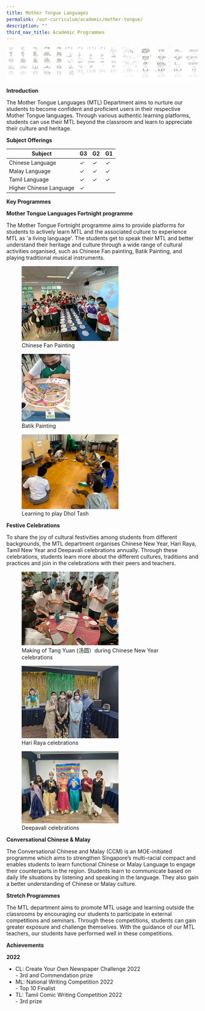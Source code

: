 ```yaml
---
title: Mother Tongue Languages
permalink: /our-curriculum/academic/mother-tongue/
description: ""
third_nav_title: Academic Programmes
---
```

![](/images/mtlheader.jpeg)


**Introduction**

The Mother Tongue Languages (MTL) Department aims to nurture our students to become confident and proficient users in their respective Mother Tongue languages. Through various authentic learning platforms, students can use their MTL beyond the classroom and learn to appreciate their culture and heritage.

**Subject Offerings**

| Subject| G3 | G2 | G1 |
| -------- | -------- | -------- | ------ |
| Chinese Language   | ✓     | ✓     | ✓|
| Malay Language   | ✓     | ✓     | ✓|
| Tamil Language   | ✓     | ✓     | ✓|
| Higher Chinese Language   | ✓     |      | |



**Key Programmes**


**Mother Tongue Languages Fortnight programme**

The Mother Tongue Fortnight programme aims to provide platforms for students to actively learn MTL and the associated culture to experience MTL as 'a living language'. The students get to speak their MTL and better understand their heritage and culture through a wide range of cultural activities organised, such as Chinese Fan painting, Batik Painting, and playing traditional musical instruments.

  <figure>
    <img style="width: 60%; height: auto;" alt="Image" src="/images/Our%20Experience/Academic%20Programmes/Mother%20Tongue/mt0001.png">
    <figcaption>Chinese Fan Painting</figcaption>
  </figure>
	
<figure>
    <img style="width: 30%; height: auto;" alt="Image" src="/images/Our%20Experience/Academic%20Programmes/Mother%20Tongue/mt0002.png">
    <figcaption>Batik Painting</figcaption>
  </figure>
	
<figure>
    <img style="width: 60%; height: auto;" alt="Image" src="/images/Our%20Experience/Academic%20Programmes/Mother%20Tongue/mt0003.png">
    <figcaption>Learning to play Dhol Tash</figcaption>
  </figure>

**Festive Celebrations**

To share the joy of cultural festivities among students from different backgrounds, the MTL department organises Chinese New Year, Hari Raya, Tamil New Year and Deepavali celebrations annually. Through these celebrations, students learn more about the different cultures, traditions and practices and join in the celebrations with their peers and teachers.

<figure>
    <img style="width: 60%; height: auto;" alt="Image" src="/images/Our%20Experience/Academic%20Programmes/Mother%20Tongue/mt0004.png">
    <figcaption>Making of Tang Yuan (汤圆）during Chinese New Year celebrations</figcaption>
  </figure>
	
<figure>
    <img style="width: 60%; height: auto;" alt="Image" src="/images/Our%20Experience/Academic%20Programmes/Mother%20Tongue/mt0005.png">
    <figcaption>Hari Raya celebrations</figcaption>
  </figure>
	
<figure>
    <img style="width: 60%; height: auto;" alt="Image" src="/images/Our%20Experience/Academic%20Programmes/Mother%20Tongue/mt0006.png">
    <figcaption>Deepavali celebrations</figcaption>
  </figure>

**Conversational Chinese &amp; Malay**

The Conversational Chinese and Malay (CCM) is an MOE-initiated programme which aims to strengthen Singapore’s multi-racial compact and enables students to learn functional Chinese or Malay Language to engage their counterparts in the region. Students learn to communicate based on daily life situations by listening and speaking in the language. They also gain a better understanding of Chinese or Malay culture.

**Stretch Programmes** 

The MTL department aims to promote MTL usage and learning outside the classrooms by encouraging our students to participate in external competitions and seminars. Through these competitions, students can gain greater exposure and challenge themselves. With the guidance of our MTL teachers, our students have performed well in these competitions.


**Achievements**

**2022**
- CL: Create Your Own Newspaper Challenge 2022 <br>- 3rd and Commendation prize<br>
- ML: National Writing Competition 2022 <br>- Top 10 Finalist<br>
- TL: Tamil Comic Writing Competition 2022 <br>- 3rd prize<br>